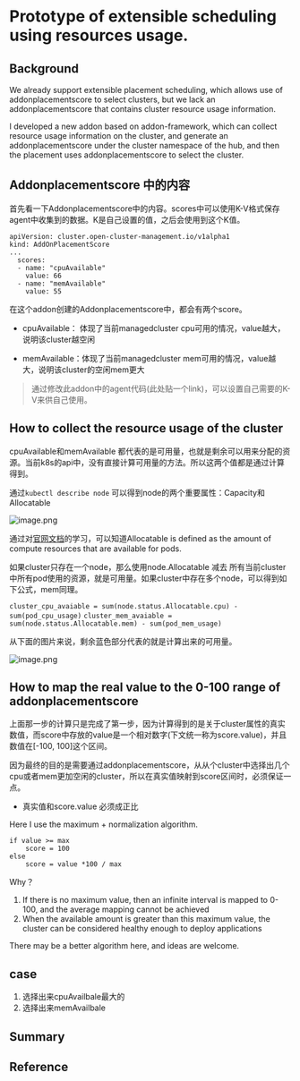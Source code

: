 
# Prototype of extensible scheduling using resources usage.
## Background
We already support extensible placement scheduling, which allows use of addonplacementscore to select clusters, but we lack an addonplacementscore that contains cluster resource usage information.

I developed a new addon based on addon-framework, which can collect resource usage information on the cluster, and generate an addonplacementscore under the cluster namespace of the hub, and then the placement uses addonplacementscore to select the cluster.

## Addonplacementscore 中的内容
首先看一下Addonplacementscore中的内容。scores中可以使用K-V格式保存agent中收集到的数据。K是自己设置的值，之后会使用到这个K值。


```
apiVersion: cluster.open-cluster-management.io/v1alpha1
kind: AddOnPlacementScore
...
  scores:
  - name: "cpuAvailable"
    value: 66
  - name: "memAvailable"
    value: 55
```
在这个addon创建的Addonplacementscore中，都会有两个score。
- cpuAvailable： 体现了当前managedcluster cpu可用的情况，value越大，说明该cluster越空闲

- memAvailable：体现了当前managedcluster mem可用的情况，value越大，说明该cluster的空闲mem更大

> 通过修改此addon中的agent代码(此处贴一个link)，可以设置自己需要的K-V来供自己使用。

## How to collect the resource usage of the cluster
cpuAvailable和memAvailable 都代表的是可用量，也就是剩余可以用来分配的资源。当前k8s的api中，没有直接计算可用量的方法。所以这两个值都是通过计算得到。

通过`kubectl describe node` 可以得到node的两个重要属性：Capacity和Allocatable


![image.png](https://p1-juejin.byteimg.com/tos-cn-i-k3u1fbpfcp/ce5e8c7affe847148af78618664c535e~tplv-k3u1fbpfcp-watermark.image?)

通过对[官网文档](https://kubernetes.io/docs/tasks/administer-cluster/reserve-compute-resources/)的学习，可以知道Allocatable is defined as the amount of compute resources that are available for pods.

如果cluster只存在一个node，那么使用node.Allocatable 减去 所有当前cluster中所有pod使用的资源，就是可用量。如果cluster中存在多个node，可以得到如下公式，mem同理。

`cluster_cpu_avaiable = sum(node.status.Allocatable.cpu) - sum(pod_cpu_usage)`
`cluster_mem_avaiable = sum(node.status.Allocatable.mem) - sum(pod_mem_usage)`

从下面的图片来说，剩余蓝色部分代表的就是计算出来的可用量。


![image.png](https://p1-juejin.byteimg.com/tos-cn-i-k3u1fbpfcp/8dc8b2357b454b1c86d6211f292db505~tplv-k3u1fbpfcp-watermark.image?)

## How to map the real value to the 0-100 range of addonplacementscore

上面那一步的计算只是完成了第一步，因为计算得到的是关于cluster属性的真实数值，而score中存放的value是一个相对数字(下文统一称为score.value)，并且数值在[-100, 100]这个区间。

因为最终的目的是需要通过addonplacementscore，从从个cluster中选择出几个cpu或者mem更加空闲的cluster，所以在真实值映射到score区间时，必须保证一点。

- 真实值和score.value 必须成正比

Here I use the maximum + normalization algorithm.

```
if value >= max
    score = 100
else 
    score = value *100 / max
```

Why？
1. If there is no maximum value, then an infinite interval is mapped to 0-100, and the average mapping cannot be achieved
2. When the available amount is greater than this maximum value, the cluster can be considered healthy enough to deploy applications

There may be a better algorithm here, and ideas are welcome.
## case
1. 选择出来cpuAvailbale最大的
2. 选择出来memAvailbale

## Summary

## Reference
